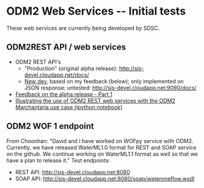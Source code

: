 # ODM2 Web Services -- Initial tests

These web services are currently being developed by SDSC.

## ODM2REST API / web services
- ODM2 REST API's
  - "Production" (original alpha release): http://sis-devel.cloudapp.net/docs/
  - [New dev](https://github.com/ODM2/ODM2RESTfulWebServices/issues/1#issuecomment-132387462), based on my feedback 
  (below); only implemented on JSON response; untested: http://sis-devel.cloudapp.net:9090/docs/
- [Feedback on the alpha release - Part 1](https://github.com/ODM2/ODM2RESTfulWebServices/issues/1)
- [Illustrating the use of ODM2 REST web services with the ODM2 Marchantaria use case (ipython notebook)](http://nbviewer.ipython.org/github/BiG-CZ/BiG-CZ-Toolbox/blob/master/ipynotebooks/ODM2RESTdemo_MarchantariaUseCase.ipynb)

## ODM2 WOF 1 endpoint
From Choonhan: "David and I have worked on WOFpy service with ODM2. 
Currently, we have released WaterML1.0 format for REST and SOAP service on the github. 
We continue working on WaterML1.1 format as well so that we have a plan to release it." Test endpoints:
- REST API: http://sis-devel.cloudapp.net:8080
- SOAP API: http://sis-devel.cloudapp.net:8080/soap/wateroneflow.wsdl
